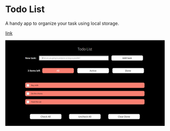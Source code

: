 # Todo List

A handy app to organize your task using local storage.

[link](https://github.com/radimpopp/popp-ita-2022/tree/main/src/pages/todolist)

![Todo List](/src/images/todo-screenshot.png)
